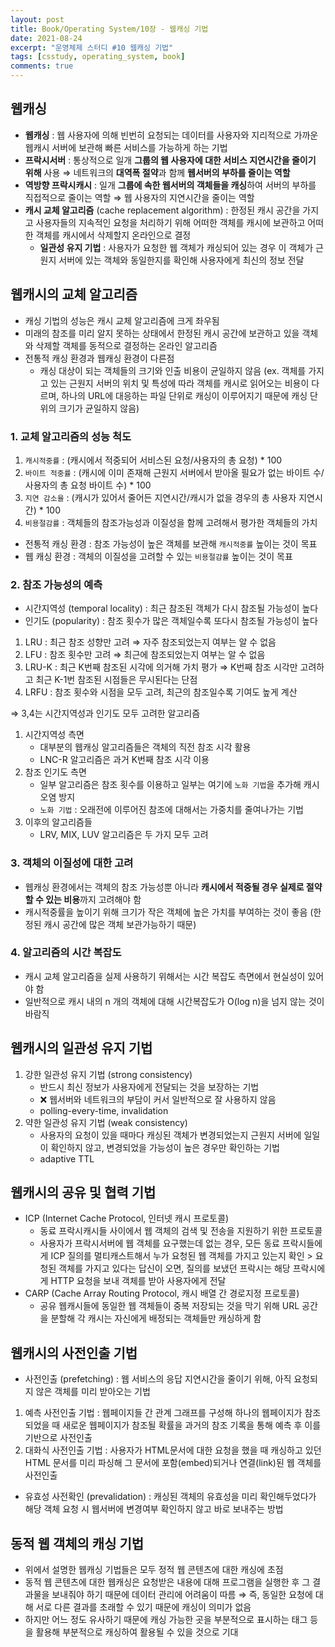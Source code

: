 ```yaml
---
layout: post
title: Book/Operating System/10장 - 웹캐싱 기법
date: 2021-08-24
excerpt: "운영체제 스터디 #10 웹캐싱 기법"
tags: [csstudy, operating_system, book]
comments: true
---
```


## 웹캐싱
- **웹캐싱** : 웹 사용자에 의해 빈번히 요청되는 데이터를 사용자와 지리적으로 가까운 웹캐시 서버에 보관해 빠른 서비스를 가능하게 하는 기법
- **프락시서버** : 통상적으로 일개 **그룹의 웹 사용자에 대한 서비스 지연시간을 줄이기 위해** 사용 ⇒ 네트워크의 **대역폭 절약**과 함께 **웹서버의 부하를 줄이는 역할**
- **역방향 프락시캐시** : 일개 **그룹에 속한 웹서버의 객체들을 캐싱**하여 서버의 부하를 직접적으로 줄이는 역할 ⇒ 웹 사용자의 지연시간을 줄이는 역할
- **캐시 교체 알고리즘** (cache replacement algorithm) : 한정된 캐시 공간을 가지고 사용자들의 지속적인 요청을 처리하기 위해 어떠한 객체를 캐시에 보관하고 어떠한 객체를 캐시에서 삭제할지 온라인으로 결정
    - **일관성 유지 기법** : 사용자가 요청한 웹 객체가 캐싱되어 있는 경우 이 객체가 근원지 서버에 있는 객체와 동일한지를 확인해 사용자에게 최신의 정보 전달

## 웹캐시의 교체 알고리즘
- 캐싱 기법의 성능은 캐시 교체 알고리즘에 크게 좌우됨
- 미래의 참조를 미리 알지 못하는 상태에서 한정된 캐시 공간에 보관하고 있을 객체와 삭제할 객체를 동적으로 결정하는 온라인 알고리즘
- 전통적 캐싱 환경과 웹캐싱 환경이 다른점
    - 캐싱 대상이 되는 객체들의 크기와 인출 비용이 균일하지 않음 (ex. 객체를 가지고 있는 근원지 서버의 위치 및 특성에 따라 객체를 캐시로 읽어오는 비용이 다르며, 하나의 URL에 대응하는 파일 단위로 캐싱이 이루어지기 때문에 캐싱 단위의 크기가 균일하지 않음)

### 1. 교체 알고리즘의 성능 척도
1. `캐시적중률` : (캐시에서 적중되어 서비스된 요청/사용자의 총 요청) * 100
2. `바이트 적중률` : (캐시에 이미 존재해 근원지 서버에서 받아올 필요가 없는 바이트 수/사용자의 총 요청 바이트 수) * 100
3. `지연 감소율` : (캐시가 있어서 줄어든 지연시간/캐시가 없을 경우의 총 사용자 지연시간) * 100
4. `비용절감률` : 객체들의 참조가능성과 이질성을 함께 고려해서 평가한 객체들의 가치

- 전통적 캐싱 환경 : 참조 가능성이 높은 객체를 보관해 `캐시적중률` 높이는 것이 목표
- 웹 캐싱 환경 : 객체의 이질성을 고려할 수 있는 `비용절감률` 높이는 것이 목표

### 2. 참조 가능성의 예측
- 시간지역성 (temporal locality) : 최근 참조된 객체가 다시 참조될 가능성이 높다
- 인기도 (popularity) : 참조 횟수가 많은 객체일수록 또다시 참조될 가능성이 높다

1. LRU : 최근 참조 성향만 고려 ⇒ 자주 참조되었는지 여부는 알 수 없음
2. LFU : 참조 횟수만 고려 ⇒ 최근에 참조되었는지 여부는 알 수 없음
3. LRU-K : 최근 K번째 참조된 시각에 의거해 가치 평가 ⇒ K번째 참조 시각만 고려하고 최근 K-1번 참조된 시점들은 무시된다는 단점
4. LRFU : 참조 횟수와 시점을 모두 고려, 최근의 참조일수록 기여도 높게 계산

⇒ 3,4는 시간지역성과 인기도 모두 고려한 알고리즘

1. 시간지역성 측면
    - 대부분의 웹캐싱 알고리즘들은 객체의 직전 참조 시각 활용
    - LNC-R 알고리즘은 과거 K번째 참조 시각 이용
2. 참조 인기도 측면
    - 일부 알고리즘은 참조 횟수를 이용하고 일부는 여기에 `노화 기법`을 추가해 캐시오염 방지
    - `노화 기법` : 오래전에 이루어진 참조에 대해서는 가중치를 줄여나가는 기법
3. 이후의 알고리즘들
    - LRV, MIX, LUV 알고리즘은 두 가지 모두 고려

### 3. 객체의 이질성에 대한 고려
- 웹캐싱 환경에서는 객체의 참조 가능성뿐 아니라 **캐시에서 적중될 경우 실제로 절약할 수 있는 비용**까지 고려해야 함
- 캐시적중률을 높이기 위해 크기가 작은 객체에 높은 가치를 부여하는 것이 좋음 (한정된 캐시 공간에 많은 객체 보관가능하기 때문)

### 4. 알고리즘의 시간 복잡도
- 캐시 교체 알고리즘을 실제 사용하기 위해서는 시간 복잡도 측면에서 현실성이 있어야 함
- 일반적으로 캐시 내의 n 개의 객체에 대해 시간복잡도가 O(log n)을 넘지 않는 것이 바람직

## 웹캐시의 일관성 유지 기법
1. 강한 일관성 유지 기법 (strong consistency)
    - 반드시 최신 정보가 사용자에게 전달되는 것을 보장하는 기법
    - ❌ 웹서버와 네트워크의 부담이 커서 일반적으로 잘 사용하지 않음
    - polling-every-time, invalidation
2. 약한 일관성 유지 기법 (weak consistency)
    - 사용자의 요청이 있을 때마다 캐싱된 객체가 변경되었는지 근원지 서버에 일일이 확인하지 않고, 변경되었을 가능성이 높은 경우만 확인하는 기법
    - adaptive TTL

## 웹캐시의 공유 및 협력 기법
- ICP (Internet Cache Protocol, 인터넷 캐시 프로토콜)
    - 동료 프락시캐시들 사이에서 웹 객체의 검색 및 전송을 지원하기 위한 프로토콜
    - 사용자가 프락시서버에 웹 객체를 요구했는데 없는 경우, 모든 동료 프락시들에게 ICP 질의를 멀티캐스트해서 누가 요청된 웹 객체를 가지고 있는지 확인 > 요청된 객체를 가지고 있다는 답신이 오면, 질의를 보냈던 프락시는 해당 프락시에게 HTTP 요청을 보내 객체를 받아 사용자에게 전달
- CARP (Cache Array Routing Protocol, 캐시 배열 간 경로지정 프로토콜)
    - 공유 웹캐시들에 동일한 웹 객체들이 중복 저장되는 것을 막기 위해 URL 공간을 분할해 각 캐시는 자신에게 배정되는 객체들만 캐싱하게 함

## 웹캐시의 사전인출 기법
- 사전인출 (prefetching) : 웹 서비스의 응답 지연시간을 줄이기 위해, 아직 요청되지 않은 객체를 미리 받아오는 기법

1. 예측 사전인출 기법 : 웹페이지들 간 관계 그래프를 구성해 하나의 웹페이지가 참조되었을 때 새로운 웹페이지가 참조될 확률을 과거의 참조 기록을 통해 예측 후 이를 기반으로 사전인출
2. 대화식 사전인출 기법 : 사용자가 HTML문서에 대한 요청을 했을 때 캐싱하고 있던 HTML 문서를 미리 파싱해 그 문서에 포함(embed)되거나 연결(link)된 웹 객체를 사전인출

- 유효성 사전확인 (prevalidation) :  캐싱된 객체의 유효성을 미리 확인해두었다가 해당 객체 요청 시 웹서버에 변경여부 확인하지 않고 바로 보내주는 방법

## 동적 웹 객체의 캐싱 기법
- 위에서 설명한 웹캐싱 기법들은 모두 정적 웹 콘텐츠에 대한 캐싱에 초점
- 동적 웹 콘텐츠에 대한 웹캐싱은 요청받은 내용에 대해 프로그램을 실행한 후 그 결과물을 보내줘야 하기 때문에 데이터 관리에 어려움이 따름 ⇒ 즉, 동일한 요청에 대해 서로 다른 결과를 초래할 수 있기 때문에 캐싱이 의미가 없음
- 하지만 어느 정도 유사하기 때문에 캐싱 가능한 곳을 부분적으로 표시하는 태그 등을 활용해 부분적으로 캐싱하여 활용될 수 있을 것으로 기대
